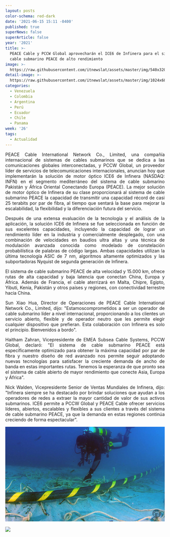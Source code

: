 ```yaml
---
layout: posts
color-schema: red-dark
date: '2021-06-15 15:11 -0400'
published: true
superNews: false
superArticle: false
year: '2021'
title: >-
  PEACE Cable y PCCW Global aprovecharán el ICE6 de Infinera para el sistema de
  cable submarino PEACE de alto rendimiento
image: >-
  https://raw.githubusercontent.com/itnewslat/assets/master/img/540x320/Cable-Submarino-p.jpg
detail-image: >-
  https://raw.githubusercontent.com/itnewslat/assets/master/img/1024x680/Cable-Submarino-g.jpg
categories:
  - Venezuela
  - Colombia
  - Argentina
  - Perú
  - Ecuador
  - Chile
  - Panama
week: '26'
tags:
  - Actualidad
---
```

<p style="text-align: justify;">PEACE Cable International Network Co., Limited, una compañía internacional de sistemas de cables submarinos que se dedica a las comunicaciones globales interconectadas, y PCCW Global, un proveedor líder de servicios de telecomunicaciones internacionales, anuncian hoy que implementarán la solución de motor óptico ICE6 de Infinera (NASDAQ: INFN) en el segmento mediterráneo del sistema de cable submarino Pakistán y África Oriental Conectando Europa (PEACE). La mejor solución de motor óptico de Infinera de su clase proporcionará al sistema de cable submarino PEACE la capacidad de transmitir una capacidad récord de casi 25 terabits por par de fibra, al tiempo que sentará la base para mejorar la escalabilidad, la flexibilidad y la diferenciación futura del servicio.</p>
<p style="text-align: justify;">Después de una extensa evaluación de la tecnología y el análisis de la aplicación, la solución ICE6 de Infinera se fue seleccionada en función de sus excelentes capacidades, incluyendo la capacidad de lograr un rendimiento líder en la industria y comercialmente desplegado, con una combinación de velocidades en baudios ultra altas y una técnica de modulación avanzada conocida como modelado de constelación probabilística de palabras de código largas. Ambas capacidades utilizan la última tecnología ASIC de 7 nm, algoritmos altamente optimizados y las subportadoras Nyquist de segunda generación de Infinera.</p>
<p style="text-align: justify;">El sistema de cable submarino PEACE de alta velocidad y 15.000 km, ofrece rutas de alta capacidad y baja latencia que conectan China, Europa y África. Además de Francia, el cable aterrizará en Malta, Chipre, Egipto, Yibuti, Kenia, Pakistán y otros países y regiones, con conectividad terrestre hacia China.</p>
<p style="text-align: justify;">Sun Xiao Hua, Director de Operaciones de PEACE Cable International Network Co., Limited, dijo: "Estamoscomprometidos a ser un operador de cable submarino líder a nivel internacional, proporcionando a los clientes un servicio abierto, flexible y de operador neutro que les permite elegir cualquier dispositivo que prefieran. Esta colaboración con Infinera es solo el principio. Bienvenidos a bordo".</p>
<p style="text-align: justify;">Haitham Zahran, Vicepresidente de EMEA Subsea Cable Systems, PCCW Global, declaró: "El sistema de cable submarino PEACE está específicamente optimizado para obtener la máxima capacidad por par de fibra y nuestro diseño de red avanzado nos permite seguir adoptando nuevas tecnologías para satisfacer la creciente demanda de ancho de banda en estas importantes rutas. Tenemos la esperanza de que pronto sea el sistema de cable abierto de mayor rendimiento que conecte Asia, Europa y África".</p>
<p style="text-align: justify;">Nick Walden, Vicepresidente Senior de Ventas Mundiales de Infinera, dijo: "Infinera siempre se ha destacado por brindar soluciones que ayudan a los operadores de redes a extraer la mayor cantidad de valor de sus activos submarinos. ICE6 permite a PCCW Global y PEACE Cable ofrecer servicios líderes, abiertos, escalables y flexibles a sus clientes a través del sistema de cable submarino PEACE, ya que la demanda en estas regiones continúa creciendo de forma espectacular".</p>

![](https://raw.githubusercontent.com/itnewslat/assets/master/img/540x320/Cable-Submarino-p.jpg)

<img src="https://tracker.metricool.com/c3po.jpg?hash=56f88a41e39ab42c063cc51676587a04"/>
